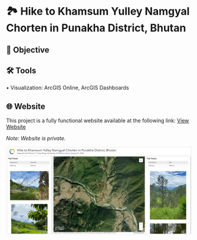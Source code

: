 # 🏞️ Hike to Khamsum Yulley Namgyal Chorten in Punakha District, Bhutan
## 🎯 Objective <br>
## 🛠️ Tools <br>
• Visualization: ArcGIS Online, ArcGIS Dashboards <p>
## 🌐 Website <br>
This project is a fully functional website available at the following link: [View Website](https://www.arcgis.com/apps/dashboards/dac0a992d6af425dafb971901d277323) <p>
<i> Note:   Website is private. <p>
![me](https://github.com/redefiningvicky/Hike-to-Khamsum-Yulley-Namgyal-Chorten/blob/8bd800e4ed22ae11e008522f688587ff1d34cbc9/Hike_to_Khamsum_Yulley_Namgyal_Chorten.png)
